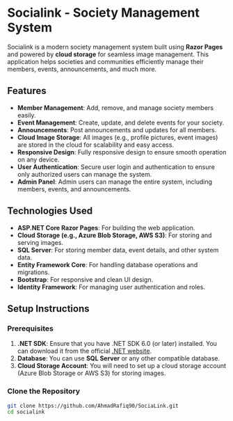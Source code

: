 # Socialink - Society Management System

Socialink is a modern society management system built using **Razor Pages** and powered by **cloud storage** for seamless image management. This application helps societies and communities efficiently manage their members, events, announcements, and much more. 

## Features

- **Member Management**: Add, remove, and manage society members easily.
- **Event Management**: Create, update, and delete events for your society.
- **Announcements**: Post announcements and updates for all members.
- **Cloud Image Storage**: All images (e.g., profile pictures, event images) are stored in the cloud for scalability and easy access.
- **Responsive Design**: Fully responsive design to ensure smooth operation on any device.
- **User Authentication**: Secure user login and authentication to ensure only authorized users can manage the system.
- **Admin Panel**: Admin users can manage the entire system, including members, events, and announcements.

## Technologies Used

- **ASP.NET Core Razor Pages**: For building the web application.
- **Cloud Storage (e.g., Azure Blob Storage, AWS S3)**: For storing and serving images.
- **SQL Server**: For storing member data, event details, and other system data.
- **Entity Framework Core**: For handling database operations and migrations.
- **Bootstrap**: For responsive and clean UI design.
- **Identity Framework**: For managing user authentication and roles.

## Setup Instructions

### Prerequisites

1. **.NET SDK**: Ensure that you have .NET SDK 6.0 (or later) installed. You can download it from the official [.NET website](https://dotnet.microsoft.com/download).
2. **Database**: You can use **SQL Server** or any other compatible database.
3. **Cloud Storage Account**: You will need to set up a cloud storage account (Azure Blob Storage or AWS S3) for storing images.

### Clone the Repository

```bash
git clone https://github.com/AhmadRafiq90/SociaLink.git
cd socialink
